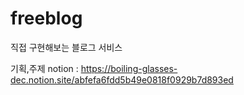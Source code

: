 # freeblog
직접 구현해보는 블로그 서비스 

기획,주제 notion : https://boiling-glasses-dec.notion.site/abfefa6fdd5b49e0818f0929b7d893ed
